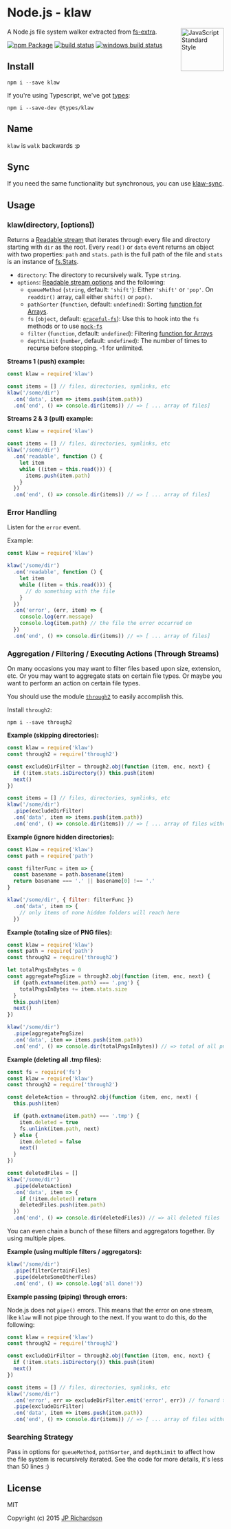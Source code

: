 Node.js - klaw
==============

<a href="https://standardjs.com" style="float: right; padding: 0 0 20px 20px;"><img src="https://cdn.jsdelivr.net/gh/feross/standard/sticker.svg" alt="JavaScript Standard Style" width="100" align="right"></a>

A Node.js file system walker extracted from [fs-extra](https://github.com/jprichardson/node-fs-extra).

[![npm Package](https://img.shields.io/npm/v/klaw.svg?style=flat-square)](https://www.npmjs.org/package/klaw)
[![build status](https://api.travis-ci.org/jprichardson/node-klaw.svg)](http://travis-ci.org/jprichardson/node-klaw)
[![windows build status](https://ci.appveyor.com/api/projects/status/github/jprichardson/node-klaw?branch=master&svg=true)](https://ci.appveyor.com/project/jprichardson/node-klaw/branch/master)

Install
-------

    npm i --save klaw

If you're using Typescript, we've got [types](https://github.com/DefinitelyTyped/DefinitelyTyped/pull/11492/files):

    npm i --save-dev @types/klaw


Name
----

`klaw` is `walk` backwards :p


Sync
----

If you need the same functionality but synchronous, you can use [klaw-sync](https://github.com/manidlou/node-klaw-sync).


Usage
-----

### klaw(directory, [options])

Returns a [Readable stream](https://nodejs.org/api/stream.html#stream_class_stream_readable) that iterates
through every file and directory starting with `dir` as the root. Every `read()` or `data` event
returns an object with two properties: `path` and `stats`. `path` is the full path of the file and
`stats` is an instance of [fs.Stats](https://nodejs.org/api/fs.html#fs_class_fs_stats).

- `directory`: The directory to recursively walk. Type `string`.
- `options`: [Readable stream options](https://nodejs.org/api/stream.html#stream_new_stream_readable_options) and
the following:
  - `queueMethod` (`string`, default: `'shift'`): Either `'shift'` or `'pop'`. On `readdir()` array, call either `shift()` or `pop()`.
  - `pathSorter` (`function`, default: `undefined`): Sorting [function for Arrays](https://developer.mozilla.org/en-US/docs/Web/JavaScript/Reference/Global_Objects/Array/sort).
  - `fs` (`object`, default: [`graceful-fs`](https://github.com/isaacs/node-graceful-fs)): Use this to hook into the `fs` methods or to use [`mock-fs`](https://github.com/tschaub/mock-fs)
  - `filter` (`function`, default: `undefined`): Filtering [function for Arrays](https://developer.mozilla.org/en-US/docs/Web/JavaScript/Reference/Global_Objects/Array/filter)
  - `depthLimit` (`number`, default: `undefined`): The number of times to recurse before stopping. -1 for unlimited.

**Streams 1 (push) example:**

```js
const klaw = require('klaw')

const items = [] // files, directories, symlinks, etc
klaw('/some/dir')
  .on('data', item => items.push(item.path))
  .on('end', () => console.dir(items)) // => [ ... array of files]
```

**Streams 2 & 3 (pull) example:**

```js
const klaw = require('klaw')

const items = [] // files, directories, symlinks, etc
klaw('/some/dir')
  .on('readable', function () {
    let item
    while ((item = this.read())) {
      items.push(item.path)
    }
  })
  .on('end', () => console.dir(items)) // => [ ... array of files]
```

### Error Handling

Listen for the `error` event.

Example:

```js
const klaw = require('klaw')

klaw('/some/dir')
  .on('readable', function () {
    let item
    while ((item = this.read())) {
      // do something with the file
    }
  })
  .on('error', (err, item) => {
    console.log(err.message)
    console.log(item.path) // the file the error occurred on
  })
  .on('end', () => console.dir(items)) // => [ ... array of files]
```


### Aggregation / Filtering / Executing Actions (Through Streams)

On many occasions you may want to filter files based upon size, extension, etc.
Or you may want to aggregate stats on certain file types. Or maybe you want to
perform an action on certain file types.

You should use the module [`through2`](https://www.npmjs.com/package/through2) to easily
accomplish this.

Install `through2`:

    npm i --save through2


**Example (skipping directories):**

```js
const klaw = require('klaw')
const through2 = require('through2')

const excludeDirFilter = through2.obj(function (item, enc, next) {
  if (!item.stats.isDirectory()) this.push(item)
  next()
})

const items = [] // files, directories, symlinks, etc
klaw('/some/dir')
  .pipe(excludeDirFilter)
  .on('data', item => items.push(item.path))
  .on('end', () => console.dir(items)) // => [ ... array of files without directories]
```

**Example (ignore hidden directories):**

```js
const klaw = require('klaw')
const path = require('path')

const filterFunc = item => {
  const basename = path.basename(item)
  return basename === '.' || basename[0] !== '.'
}

klaw('/some/dir', { filter: filterFunc })
  .on('data', item => {
    // only items of none hidden folders will reach here
  })
```

**Example (totaling size of PNG files):**

```js
const klaw = require('klaw')
const path = require('path')
const through2 = require('through2')

let totalPngsInBytes = 0
const aggregatePngSize = through2.obj(function (item, enc, next) {
  if (path.extname(item.path) === '.png') {
    totalPngsInBytes += item.stats.size
  }
  this.push(item)
  next()
})

klaw('/some/dir')
  .pipe(aggregatePngSize)
  .on('data', item => items.push(item.path))
  .on('end', () => console.dir(totalPngsInBytes)) // => total of all pngs (bytes)
```


**Example (deleting all .tmp files):**

```js
const fs = require('fs')
const klaw = require('klaw')
const through2 = require('through2')

const deleteAction = through2.obj(function (item, enc, next) {
  this.push(item)

  if (path.extname(item.path) === '.tmp') {
    item.deleted = true
    fs.unlink(item.path, next)
  } else {
    item.deleted = false
    next()
  }
})

const deletedFiles = []
klaw('/some/dir')
  .pipe(deleteAction)
  .on('data', item => {
    if (!item.deleted) return
    deletedFiles.push(item.path)
  })
  .on('end', () => console.dir(deletedFiles)) // => all deleted files
```

You can even chain a bunch of these filters and aggregators together. By using
multiple pipes.

**Example (using multiple filters / aggregators):**

```js
klaw('/some/dir')
  .pipe(filterCertainFiles)
  .pipe(deleteSomeOtherFiles)
  .on('end', () => console.log('all done!'))
```

**Example passing (piping) through errors:**

Node.js does not `pipe()` errors. This means that the error on one stream, like
`klaw` will not pipe through to the next. If you want to do this, do the following:

```js
const klaw = require('klaw')
const through2 = require('through2')

const excludeDirFilter = through2.obj(function (item, enc, next) {
  if (!item.stats.isDirectory()) this.push(item)
  next()
})

const items = [] // files, directories, symlinks, etc
klaw('/some/dir')
  .on('error', err => excludeDirFilter.emit('error', err)) // forward the error on
  .pipe(excludeDirFilter)
  .on('data', item => items.push(item.path))
  .on('end', () => console.dir(items)) // => [ ... array of files without directories]
```


### Searching Strategy

Pass in options for `queueMethod`, `pathSorter`, and `depthLimit` to affect how the file system
is recursively iterated. See the code for more details, it's less than 50 lines :)



License
-------

MIT

Copyright (c) 2015 [JP Richardson](https://github.com/jprichardson)
